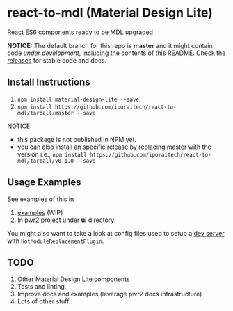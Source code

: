 # react-to-mdl (Material Design Lite)

React ES6 components ready to be MDL upgraded

**NOTICE:** The default branch for this repo is **master** and it might contain code _under development_, including the contents of this README. Check the [releases](https://github.com/iporaitech/react-to-mdl/releases) for stable code and docs.

## Install Instructions

1. `npm install material-design-lite --save`.
2. `npm install https://github.com/iporaitech/react-to-mdl/tarball/master --save`

NOTICE:
* this package is not published in NPM yet.
* you can also install an specific release by replacing master with the version
i.e., `npm install https://github.com/iporaitech/react-to-mdl/tarball/v0.1.0 --save`

## Usage Examples

See examples of this in
1. [examples](examples) (WIP)
2. In [pwr2](https://github.com/iporaitech/pwr2-docker) project under **ui** directory

You might also want to take a look at config files used to setup a
[dev server](server.js) with `HotModuleReplacementPlugin`.


## TODO

1. Other Material Design Lite components
2. Tests and linting.
3. Improve docs and examples (leverage pwr2 docs infrastructure)
4. Lots of other stuff.
